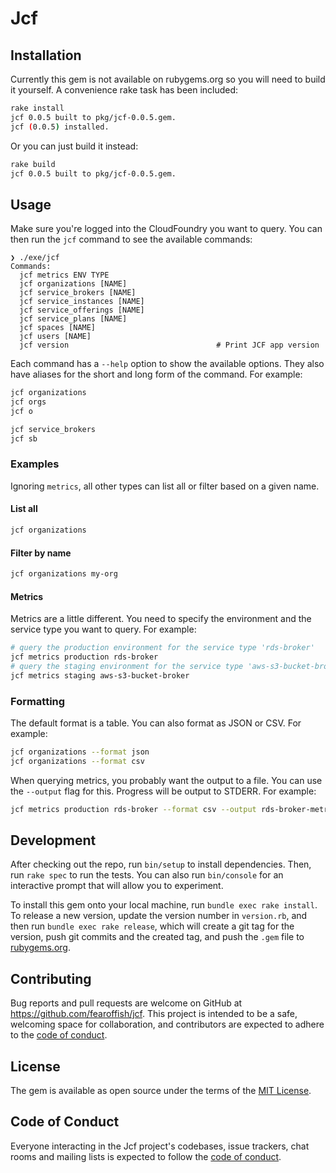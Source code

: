 # Jcf

## Installation

Currently this gem is not available on rubygems.org so you will need to build it yourself. A convenience rake task has been included:

```sh
rake install
jcf 0.0.5 built to pkg/jcf-0.0.5.gem.
jcf (0.0.5) installed.
```

Or you can just build it instead:

```sh
rake build
jcf 0.0.5 built to pkg/jcf-0.0.5.gem.
```

## Usage

Make sure you're logged into the CloudFoundry you want to query. You can then run the `jcf` command to see the available commands:

```
❯ ./exe/jcf
Commands:
  jcf metrics ENV TYPE
  jcf organizations [NAME]
  jcf service_brokers [NAME]
  jcf service_instances [NAME]
  jcf service_offerings [NAME]
  jcf service_plans [NAME]
  jcf spaces [NAME]
  jcf users [NAME]
  jcf version                                 # Print JCF app version
```

Each command has a `--help` option to show the available options. They also have aliases for the short and long form of the command. For example:

```sh
jcf organizations
jcf orgs
jcf o

jcf service_brokers
jcf sb
```

### Examples

Ignoring `metrics`, all other types can list all or filter based on a given name.

#### List all

```sh
jcf organizations
```

#### Filter by name

```sh
jcf organizations my-org
```

#### Metrics

Metrics are a little different. You need to specify the environment and the service type you want to query. For example:

```sh
# query the production environment for the service type 'rds-broker'
jcf metrics production rds-broker
# query the staging environment for the service type 'aws-s3-bucket-broker'
jcf metrics staging aws-s3-bucket-broker
```

### Formatting

The default format is a table. You can also format as JSON or CSV. For example:

```sh
jcf organizations --format json
jcf organizations --format csv
```

When querying metrics, you probably want the output to a file. You can use the `--output` flag for this. Progress will be output to STDERR. For example:

```sh
jcf metrics production rds-broker --format csv --output rds-broker-metrics.json
```

## Development

After checking out the repo, run `bin/setup` to install dependencies. Then, run `rake spec` to run the tests. You can also run `bin/console` for an interactive prompt that will allow you to experiment.

To install this gem onto your local machine, run `bundle exec rake install`. To release a new version, update the version number in `version.rb`, and then run `bundle exec rake release`, which will create a git tag for the version, push git commits and the created tag, and push the `.gem` file to [rubygems.org](https://rubygems.org).

## Contributing

Bug reports and pull requests are welcome on GitHub at https://github.com/fearoffish/jcf. This project is intended to be a safe, welcoming space for collaboration, and contributors are expected to adhere to the [code of conduct](https://github.com/fearoffish/paas-org-metric-gathering-gem/blob/main/CODE_OF_CONDUCT.md).

## License

The gem is available as open source under the terms of the [MIT License](https://opensource.org/licenses/MIT).

## Code of Conduct

Everyone interacting in the Jcf project's codebases, issue trackers, chat rooms and mailing lists is expected to follow the [code of conduct](https://github.com/fearoffish/paas-org-metric-gathering-gem/blob/main/CODE_OF_CONDUCT.md).
